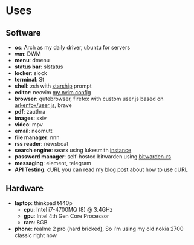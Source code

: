 # Uses

## Software

- **os**: Arch as my daily driver, ubuntu for servers
- **wm**: DWM
- **menu**: dmenu
- **status bar**: slstatus
- **locker**: slock
- **terminal**: St
- **shell**: zsh with [starship](https://github.com/starship/starship) prompt
- **editor**: neovim [my nvim config](https://github.com/22mahmoud/neovim)
- **browser**: qutebrowser, firefox with custom user.js based on 
  [arkenfox/user.js](https://github.com/arkenfox/user.js), brave
- **pdf**: zauthra
- **images**: sxiv
- **video**: mpv
- **email**: neomutt
- **file manager**: nnn
- **rss reader**: newsboat
- **search engine**: searx using lukesmith 
  [instance](https://searx.lukesmith.xyz/)
- **password manager**: self-hosted bitwarden 
  using [bitwarden-rs](https://github.com/dani-garcia/bitwarden_rs)
- **messaging**: element, telegram
- **API Testing**: cURL you can read 
  my [blog post](/blog/no-more-postman-just-curl-and-vim/index.html) 
  about how to use cURL

## Hardware

- **laptop**: thinkpad t440p
  - **cpu**: Intel i7-4700MQ (8) @ 3.4GHz
  - **gpu**: Intel 4th Gen Core Processor
  - **ram**: 8GB
- **phone**: realme 2 pro (hard bricked),
  So i'm using my old nokia 2700 classic right now



